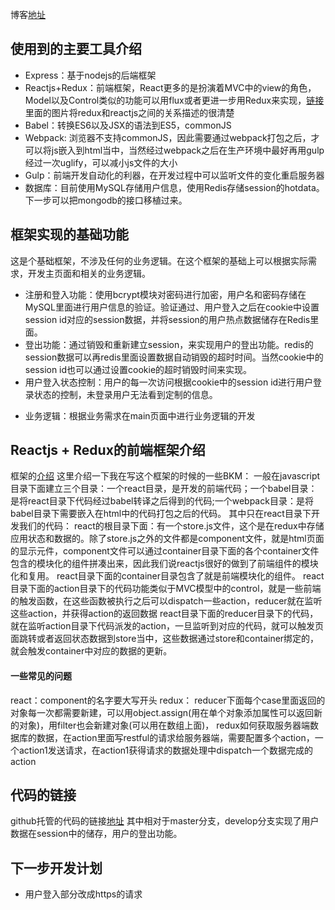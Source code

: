 博客[地址](https://leslie-fang.github.io/2017/07/23/%E5%9F%BA%E4%BA%8Eexpress%E5%92%8Creactjs%E5%BC%80%E5%8F%91%E7%9A%84web%E6%A1%86%E6%9E%B6/)
## 使用到的主要工具介绍
* Express：基于nodejs的后端框架
* Reactjs+Redux：前端框架，React更多的是扮演着MVC中的view的角色，Model以及Control类似的功能可以用flux或者更进一步用Redux来实现，[链接](https://github.com/buckyroberts/React-Redux-Boilerplate) 里面的图片将redux和reactjs之间的关系描述的很清楚
* Babel：转换ES6以及JSX的语法到ES5，commonJS
* Webpack: 浏览器不支持commonJS，因此需要通过webpack打包之后，才可以将js嵌入到html当中，当然经过webpack之后在生产环境中最好再用gulp经过一次uglify，可以减小js文件的大小
* Gulp：前端开发自动化的利器，在开发过程中可以监听文件的变化重启服务器
* 数据库：目前使用MySQL存储用户信息，使用Redis存储session的hotdata。下一步可以把mongodb的接口移植过来。

## 框架实现的基础功能
这是个基础框架，不涉及任何的业务逻辑。在这个框架的基础上可以根据实际需求，开发主页面和相关的业务逻辑。
* 注册和登入功能：使用bcrypt模块对密码进行加密，用户名和密码存储在MySQL里面进行用户信息的验证。验证通过、用户登入之后在cookie中设置session id对应的session数据，并将session的用户热点数据储存在Redis里面。
* 登出功能：通过销毁和重新建立session，来实现用户的登出功能。redis的session数据可以再redis里面设置数据自动销毁的超时时间。当然cookie中的session id也可以通过设置cookie的超时销毁时间来实现。
* 用户登入状态控制：用户的每一次访问根据cookie中的session id进行用户登录状态的控制，未登录用户无法看到定制的信息。
<!--more-->
* 业务逻辑：根据业务需求在main页面中进行业务逻辑的开发

## Reactjs + Redux的前端框架介绍
框架的[介绍](https://github.com/buckyroberts/React-Redux-Boilerplate)
这里介绍一下我在写这个框架的时候的一些BKM：
一般在javascript目录下面建立三个目录：一个react目录，是开发的前端代码；一个babel目录：是将react目录下代码经过babel转译之后得到的代码;一个webpack目录：是将babel目录下需要嵌入在html中的代码打包之后的代码。
其中只在react目录下开发我们的代码：
react的根目录下面：有一个store.js文件，这个是在redux中存储应用状态和数据的。除了store.js之外的文件都是component文件，就是html页面的显示元件，component文件可以通过container目录下面的各个container文件包含的模块化的组件拼凑出来，因此我们说reactjs很好的做到了前端组件的模块化和复用。
react目录下面的container目录包含了就是前端模块化的组件。
react目录下面的action目录下的代码功能类似于MVC模型中的control，就是一些前端的触发函数，在这些函数被执行之后可以dispatch一些action，reducer就在监听这些action，并获得action的返回数据
react目录下面的reducer目录下的代码，就在监听action目录下代码派发的action，一旦监听到对应的代码，就可以触发页面跳转或者返回状态数据到store当中，这些数据通过store和container绑定的，就会触发container中对应的数据的更新。

#### 一些常见的问题
react：component的名字要大写开头
redux： reducer下面每个case里面返回的对象每一次都需要新建，可以用object.assign(用在单个对象添加属性可以返回新的对象)，用filter也会新建对象(可以用在数组上面)，
redux如何获取服务器端数据库的数据，在action里面写restful的请求给服务器端，需要配置多个action，一个action1发送请求，在action1获得请求的数据处理中dispatch一个数据完成的action

## 代码的链接
github托管的代码的链接[地址](https://github.com/Leslie-Fang/express_reactjs)
其中相对于master分支，develop分支实现了用户数据在session中的储存，用户的登出功能。
## 下一步开发计划
* 用户登入部分改成https的请求



